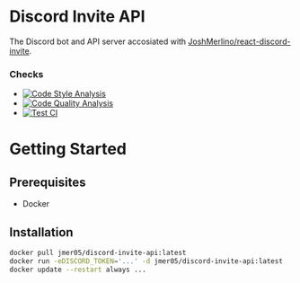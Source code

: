 # Discord Invite API
The Discord bot and API server accosiated with [JoshMerlino/react-discord-invite](https://github.com/JoshMerlino/react-discord-invite).

### Checks
* [![Code Style Analysis](https://github.com/JoshMerlino/discord-invite-api/actions/workflows/code-style-analysis.yml/badge.svg)](https://github.com/JoshMerlino/discord-invite-api/actions/workflows/code-style-analysis.yml)
* [![Code Quality Analysis](https://github.com/JoshMerlino/discord-invite-api/actions/workflows/code-quality-analysis.yml/badge.svg)](https://github.com/JoshMerlino/discord-invite-api/actions/workflows/code-quality-analysis.yml)
* [![Test CI](https://github.com/JoshMerlino/discord-invite-api/actions/workflows/test-ci.yml/badge.svg)](https://github.com/JoshMerlino/discord-invite-api/actions/workflows/test-ci.yml)

# Getting Started
## Prerequisites
* Docker

## Installation
```bash
docker pull jmer05/discord-invite-api:latest
docker run -eDISCORD_TOKEN='...' -d jmer05/discord-invite-api:latest
docker update --restart always ...
```